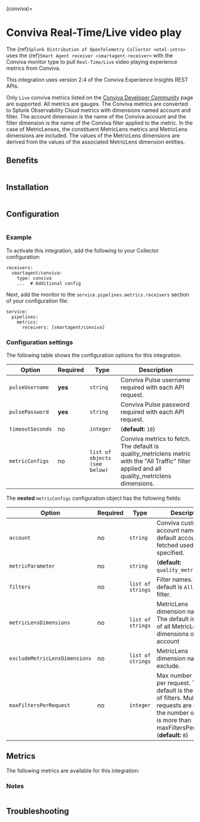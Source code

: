 (conviva)=

# Conviva Real-Time/Live video play

<meta name="Description" content="Use this Splunk Observability Cloud integration for the Conviva monitor. See benefits, install, configuration, and metrics, including MetricLens">

The {ref}`Splunk Distribution of OpenTelemetry Collector <otel-intro>` uses the {ref}`Smart Agent receiver <smartagent-receiver>` with the Conviva monitor type to pull `Real-Time/Live` video playing experience metrics from Conviva. 

This integration uses version 2.4 of the Conviva Experience Insights REST APIs. 

Only `Live` conviva metrics listed on the
<a class="external" href="https://community.conviva.com/site/global/apis_data/experience_insights_api/index.gsp#metrics" target="_blank">Conviva Developer Community</a> page are supported. All metrics are gauges. The Conviva metrics are converted to Splunk Observability Cloud metrics with dimensions named account and filter. The account dimension is the name of the Conviva account and the filter dimension is the name of the Conviva filter applied to the metric. In the case of MetricLenses, the constituent MetricLens metrics and MetricLens dimensions are included. The values of the MetricLens dimensions are derived from the values of the associated MetricLens dimension entities.

## Benefits

```{include} /_includes/benefits.md
```

## Installation

```{include} /_includes/collector-installation.md
```

## Configuration

```{include} /_includes/configuration.md
```

### Example

To activate this integration, add the following to your Collector configuration:

```
receivers:
  smartagent/conviva:
    type: conviva
    ...  # Additional config
```

Next, add the monitor to the `service.pipelines.metrics.receivers` section of your configuration file:

```
service:
  pipelines:
    metrics:
      receivers: [smartagent/conviva]
```

### Configuration settings

The following table shows the configuration options for this integration:

| Option | Required | Type | Description |
| --- | --- | --- | --- |
| `pulseUsername` | **yes** | `string` | Conviva Pulse username required with each API request. |
| `pulsePassword` | **yes** | `string` | Conviva Pulse password required with each API request. |
| `timeoutSeconds` | no | `integer` |  (**default:** `10`) |
| `metricConfigs` | no | `list of objects (see below)` | Conviva metrics to fetch. The default is quality_metriclens metric with the "All Traffic" filter applied and all quality_metriclens dimensions. |

The **nested** `metricConfigs` configuration object has the following fields:

| Option | Required | Type | Description |
| --- | --- | --- | --- |
| `account` | no | `string` | Conviva customer account name. The default account is fetched used if not specified. |
| `metricParameter` | no | `string` |  (**default:** `quality_metriclens`) |
| `filters` | no | `list of strings` | Filter names. The default is `All Traffic` filter. |
| `metricLensDimensions` | no | `list of strings` | MetricLens dimension names. The default is names of all MetricLens dimensions of the account |
| `excludeMetricLensDimensions` | no | `list of strings` | MetricLens dimension names to exclude. |
| `maxFiltersPerRequest` | no | `integer` | Max number of filters per request. The default is the number of filters. Multiple requests are made if the number of filters is more than maxFiltersPerRequest (**default:** `0`) |

## Metrics

The following metrics are available for this integration:

<div class="metrics-yaml" url="https://raw.githubusercontent.com/signalfx/splunk-otel-collector/main/internal/signalfx-agent/pkg/monitors/conviva/metadata.yaml"></div>

### Notes

```{include} /_includes/metric-defs.md
```

## Troubleshooting

```{include} /_includes/troubleshooting.md
```

